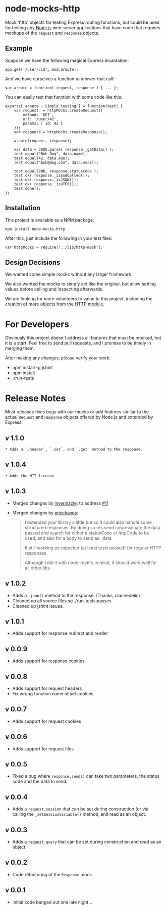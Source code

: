 node-mocks-http
===============

Mock 'http' objects for testing Express routing functions, but could be used
for testing any [Node.js](http://www.nodejs.org) web server applications that
have code that requires mockups of the `request` and `response` objects.

Example
-------

Suppose we have the following magical Express incantation:

    app.get('/user/:id', mod.aroute);

And we have ourselves a function to answer that call:

    var aroute = function( request, response ) { ... };

You can easily test that function with some code like this:

    exports['aroute - Simple testing'] = function(test) {
        var request  = httpMocks.createRequest({
            method: 'GET',
            url: '/user/42',
            params: { id: 42 }
        });
        var response = httpMocks.createResponse();

        aroute(request, response);

        var data = JSON.parse( response._getData() );
        test.equal("Bob Dog", data.name);
        test.equal(42, data.age);
        test.equal("bob@dog.com", data.email);

        test.equal(200, response.statusCode );
        test.ok( response._isEndCalled());
        test.ok( response._isJSON());
        test.ok( response._isUTF8());
        test.done();
    };

Installation
------------

This project is available as a NPM package.

    npm install node-mocks-http

After this, just include the following in your test files:

    var httpMocks = require('../lib/http-mock');

Design Decisions
----------------

We wanted some simple mocks without any larger framework.

We also wanted the mocks to simply act like the original, but allow setting values
before calling and inspecting afterwards.

We are looking for more volunteers to value to this project, including the
creation of more objects from the [HTTP module](http://nodejs.org/docs/latest/api/http.html).

For Developers
=========

Obviously this project doesn't address all features that must be
mocked, but it is a start. Feel free to send pull requests, and I
promise to be timely in merging them.

After making any changes, please verify your work:

  * npm install -g jshint
  * npm install
  * ./run-tests

Release Notes
=============

Most releases fixes bugs with our mocks or add features similar to the
actual `Request` and `Response` objects offered by Node.js and extended
by Express.

v 1.1.0
-------

    * Adds a `.header`, `.set`, and `.get` method to the response.

v 1.0.4
-------

    * Adds the MIT license

v 1.0.3
-------

  * Merged changes by [invernizzie](https://github.com/invernizzie):
    to address [#11](https://github.com/howardabrams/node-mocks-http/pull/11)

  * Merged changes by [ericchaves](https://github.com/ericchaves):
    > I extended your library a little but so it could also handle
    > some structured responses. By doing so res.send now evaluate the
    > data passed and search for either a statusCode or httpCode to be
    > used, and also for a body to send as _data.
    >
    > It still working as expected (at least tests passed) for regular
    > HTTP responses.
    >
    > Although I did it with node-restify in mind, it should work well
    > for all other libs.

v 1.0.2
-------

  * Adds a `.json()` method to the response. (Thanks, diachedelic)
  * Cleaned up all source files so ./run-tests passes.
  * Cleaned up jshint issues.

v 1.0.1
-------

  * Adds support for response redirect and render

v 0.0.9
-------

  * Adds support for response cookies

v 0.0.8
-------

  * Adds support for request headers
  * Fix wrong function name of set cookies

v 0.0.7
-------

  * Adds support for request cookies

v 0.0.6
-------

  * Adds support for request files

v 0.0.5
-------

  * Fixed a bug where `response.send()` can take two parameters, the
    status code and the data to send.

v 0.0.4
-------

  * Adds a `request.session` that can be set during construction (or via
    calling the `_setSessionVariable()` method, and read as an object.

v 0.0.3
-------

  * Adds a `request.query` that can be set during construction and read
    as an object.

v 0.0.2
-------

  * Code refactoring of the `Response` mock.

v 0.0.1
-------

  * Initial code banged out one late night...
